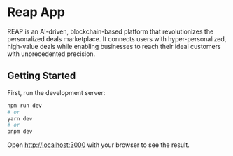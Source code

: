 # Reap App
REAP is an AI-driven, blockchain-based platform that revolutionizes the personalized deals marketplace. It connects users with hyper-personalized, high-value deals while enabling businesses to reach their ideal customers with unprecedented precision.


## Getting Started

First, run the development server:

```bash
npm run dev
# or
yarn dev
# or
pnpm dev
```

Open [http://localhost:3000](http://localhost:3000) with your browser to see the result.


